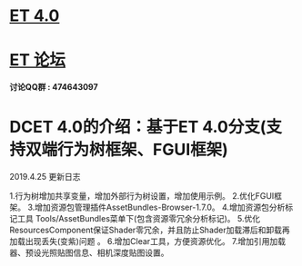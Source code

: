 # [ET 4.0](https://github.com/egametang/ET/tree/Branch_V4.0) 
# [ET 论坛](https://bbs.honorworkroom.com/forum.php) 

__讨论QQ群 : 474643097__

# DCET 4.0的介绍：基于ET 4.0分支(支持双端行为树框架、FGUI框架)

2019.4.25 更新日志

1.行为树增加共享变量，增加外部行为树设置，增加使用示例。
2.优化FGUI框架。
3.增加资源包管理插件AssetBundles-Browser-1.7.0。
4.增加资源包分析标记工具 Tools/AssetBundles菜单下(包含资源零冗余分析标记)。
5.优化ResourcesComponent保证Shader零冗余，并且防止Shader加载滞后和卸载再加载出现丢失(变紫)问题 。
6.增加Clear工具，方便资源优化。
7.增加引用加载器、预设光照贴图信息、相机深度贴图设置。
